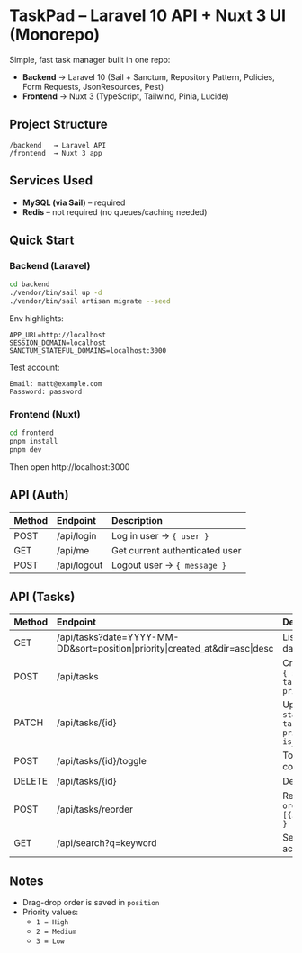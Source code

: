# TaskPad – Laravel 10 API + Nuxt 3 UI (Monorepo)

Simple, fast task manager built in one repo:
- **Backend** → Laravel 10 (Sail + Sanctum, Repository Pattern, Policies, Form Requests, JsonResources, Pest)
- **Frontend** → Nuxt 3 (TypeScript, Tailwind, Pinia, Lucide)

## Project Structure

```
/backend   → Laravel API
/frontend  → Nuxt 3 app
```

## Services Used

- **MySQL (via Sail)** – required  
- **Redis** – not required (no queues/caching needed)

## Quick Start

### Backend (Laravel)
```bash
cd backend
./vendor/bin/sail up -d
./vendor/bin/sail artisan migrate --seed
```
Env highlights:
```
APP_URL=http://localhost
SESSION_DOMAIN=localhost
SANCTUM_STATEFUL_DOMAINS=localhost:3000
```
Test account:
```
Email: matt@example.com
Password: password
```

### Frontend (Nuxt)
```bash
cd frontend
pnpm install
pnpm dev
```
Then open http://localhost:3000

## API (Auth)

| Method | Endpoint | Description |
|:--|:--|:--|
| POST | /api/login | Log in user → `{ user }` |
| GET  | /api/me    | Get current authenticated user |
| POST | /api/logout| Logout user → `{ message }` |

## API (Tasks)

| Method | Endpoint | Description |
|:--|:--|:--|
| GET  | /api/tasks?date=YYYY-MM-DD&sort=position\|priority\|created_at&dir=asc\|desc | List tasks by date |
| POST | /api/tasks | Create new task `{ statement, task_date, priority? }` |
| PATCH| /api/tasks/{id} | Update a task `{ statement?, task_date?, priority?, is_done? }` |
| POST | /api/tasks/{id}/toggle | Toggle task completion |
| DELETE | /api/tasks/{id} | Delete a task |
| POST | /api/tasks/reorder | Reorder tasks `{ orders:[{id,position}] }` |
| GET  | /api/search?q=keyword | Search tasks across all dates |

## Notes

- Drag-drop order is saved in `position`
- Priority values:
  - `1 = High`
  - `2 = Medium`
  - `3 = Low`
